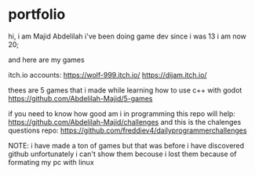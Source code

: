 # portfolio

hi, i am Majid Abdelilah i've been doing game dev since i was 13 i am now 20;

and here are my games

itch.io accounts:
https://wolf-999.itch.io/
https://dijam.itch.io/


thees are 5 games that i made while learning how to use c++ with godot
https://github.com/Abdelilah-Majid/5-games

if you need to know how good am i in programming this repo will help:
https://github.com/Abdelilah-Majid/challenges
and this is the chalenges questions repo:
https://github.com/freddiev4/dailyprogrammerchallenges

NOTE: i have made a ton of games but that was before i have discovered github unfortunately i can't show them becouse i lost them because of formating my pc with linux
